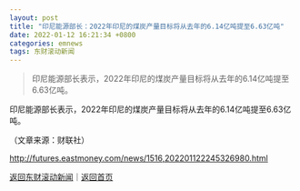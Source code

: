 ```yaml
---
layout: post
title: "印尼能源部长：2022年印尼的煤炭产量目标将从去年的6.14亿吨提至6.63亿吨"
date: 2022-01-12 16:21:34 +0800
categories: emnews
tags: 东财滚动新闻
---
```

> 印尼能源部长表示，2022年印尼的煤炭产量目标将从去年的6.14亿吨提至6.63亿吨。

<p>印尼能源部长表示，2022年印尼的煤炭产量目标将从去年的6.14亿吨提至6.63亿吨。</p><p class="em_media">（文章来源：财联社）</p>

<http://futures.eastmoney.com/news/1516,202201122245326980.html>

[返回东财滚动新闻](//finews.withounder.com/emnews/)｜[返回首页](//finews.withounder.com/)